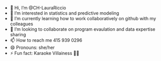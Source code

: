 - 👋 Hi, I’m @CH-LauraRiccio
- 👀 I’m interested in statistics and predictive modeling
- 🌱 I’m currently learning how to work collaboratively on github with my colleagues
- 💞️ I’m looking to collaborate on program evaulation and data expertise sharing
- 📫 How to reach me 415 939 0296
- 😄 Pronouns: she/her
- ⚡ Fun fact: Karaoke Villainess 👩‍🎤

<!---
CH-LauraRiccio/CH-LauraRiccio is a ✨ special ✨ repository because its `README.md` (this file) appears on your GitHub profile.
You can click the Preview link to take a look at your changes.
--->
